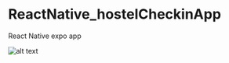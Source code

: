 # ReactNative_hostelCheckinApp
React Native expo app

![alt text](https://github.com/GrandChefDotKong/ReactNative_hostelCheckinApp/blob/main/menu.jpg?raw=true)
